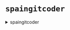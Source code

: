 # ` spaingitcoder `
<details><summary>spaingitcoder</summary>
               
    spaingitcoder
</details>
